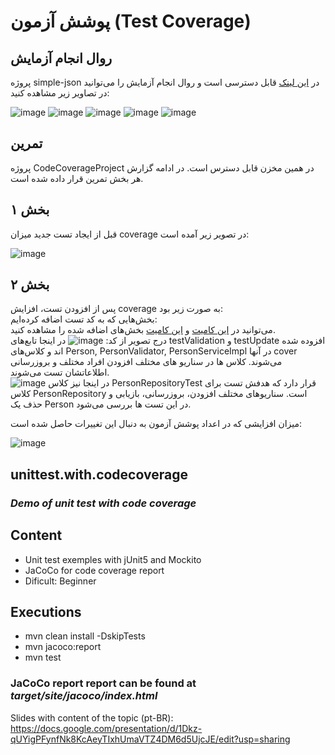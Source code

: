# پوشش آزمون (Test Coverage)
## روال انجام آزمایش
پروژه simple-json در [این لینک](https://github.com/seyyedAlirezaGhazanfari/json-simple) قابل دسترسی است و روال انجام آزمایش را ‌می‌توانید در تصاویر زیر مشاهده کنید:

![image](https://github.com/seyyedAlirezaGhazanfari/CodeCoverageProject/assets/56260232/d3424af1-e2c9-4aed-b2d3-2fbe73658898)
![image](https://github.com/seyyedAlirezaGhazanfari/CodeCoverageProject/assets/56260232/3b7882e1-9cc6-4fbc-85ad-9ae4eba6bf71)
![image](https://github.com/seyyedAlirezaGhazanfari/CodeCoverageProject/assets/56260232/665cb81d-dbf7-4a58-922a-667649c1ce22)
![image](https://github.com/seyyedAlirezaGhazanfari/CodeCoverageProject/assets/56260232/7eebe37d-2f1f-482d-bcdf-63fda6db7323)
![image](https://github.com/seyyedAlirezaGhazanfari/CodeCoverageProject/assets/56260232/3d90965c-ea61-400c-8864-d5268fa74fd4)

## تمرین
پروژه CodeCoverageProject در همین مخزن قابل دسترس است. در ادامه گزارش هر بخش تمرین قرار داده شده است.
## بخش ۱
قبل از ایجاد تست جدید میزان coverage در تصویر زیر آمده است:

![image](https://github.com/seyyedAlirezaGhazanfari/CodeCoverageProject/assets/56260232/e7c27e23-1168-4526-96b9-703176b1c2e6)

## بخش ۲
پس از افزودن تست، افزایش coverage به صورت زیر بود:<br/>
بخش‌هایی که به کد تست اضافه کرده‌ایم:<br/>
می‌توانید در [این کامیت](https://github.com/seyyedAlirezaGhazanfari/CodeCoverageProject/commit/26ce0a926565d69200fe85eb68114a33bfce76a7) و [این کامیت](https://github.com/seyyedAlirezaGhazanfari/CodeCoverageProject/commit/5ac2a5596cce3c0376bf1941c0e592d6357e4ba9) بخش‌های اضافه شده را مشاهده کنید.<br/>
درج تصویر از کد:
![image](https://github.com/seyyedAlirezaGhazanfari/CodeCoverageProject/assets/56260232/56e7bb6a-d768-4eb0-a37b-3e8b0421b14c)
در اینجا تابع‌های testValidation و testUpdate افزوده شده اند و کلاس‌های Person, PersonValidator, PersonServiceImpl در آنها cover می‌شوند. کلاس ها در سناریو های مختلف افزودن افراد مختلف و بروزرسانی اطلاعاتشان تست می‌شوند.<br/>
![image](https://github.com/seyyedAlirezaGhazanfari/CodeCoverageProject/assets/56260232/46256b1a-52a4-41dc-a52b-b62c27deaf5b)
در اینجا نیز کلاس PersonRepositoryTest قرار دارد که هدفش تست برای کلاس PersonRepository است. سناریو‌های مختلف افزودن، بروزرسانی، بازیابی و حذف یک Person در این تست ‌ها بررسی می‌شود. <br/>
 
میزان افزایشی که در اعداد پوشش آزمون به دنبال این تغییرات حاصل شده است:

![image](https://github.com/seyyedAlirezaGhazanfari/CodeCoverageProject/assets/56260232/6c2c34f2-e9bc-4433-8bae-f8c1c04f10f9)



## unittest.with.codecoverage
### _Demo of unit test with code coverage_

## Content
- Unit test exemples with jUnit5 and Mockito
- JaCoCo for code coverage report
- Dificult: Beginner

## Executions
- mvn clean install -DskipTests
- mvn jacoco:report
- mvn test

### JaCoCo report report can be found at _target/site/jacoco/index.html_

Slides with content of the topic (pt-BR):<br> https://docs.google.com/presentation/d/1Dkz-qUYigPFynfNk8KcAeyTIxhUmaVTZ4DM6d5UjcJE/edit?usp=sharing

